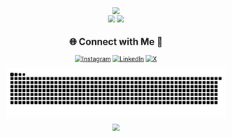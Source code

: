 <!-- Stats -->
<div align="center">
  <img src="https://github-readme-stats.vercel.app/api?username=technologyhell&theme=aura&hide_border=true&include_all_commits=true&count_private=true" width="55%" /> </br>
  <img src="https://github-readme-streak-stats.herokuapp.com/?user=technologyhell&theme=aura&hide_border=true" width="50%" />
  <img src="https://github-readme-stats.vercel.app/api/top-langs/?username=technologyhell&theme=aura&hide_border=true&include_all_commits=true&count_private=true&layout=compact" width="36%" /> </br>
</div>

<!-- Social connections -->
<div align="center">

## 🌐 Connect with Me 🍬
[![Instagram](https://img.shields.io/badge/Instagram-%23E4405F.svg?logo=Instagram&logoColor=white)](https://instagram.com/prakharbhattreal) [![LinkedIn](https://img.shields.io/badge/LinkedIn-%230077B5.svg?logo=linkedin&logoColor=white)](https://linkedin.com/in/prakharbhattreal) [![X](https://img.shields.io/badge/X-black.svg?logo=X&logoColor=white)](https://x.com/elonmusk)

</div>



<!-- Snake Animation -->
<div align="center">
    
  ![snake gif](https://github.com/prakharbhattreal/prakharbhattreal/blob/output/github-snake-dark.svg)
</div>



<!-- Visit Counter -->
<div align="center">
  
  [![](https://visitcount.itsvg.in/api?id=prakharbhattreal&icon=10&color=6)](https://visitcount.itsvg.in)
</div>

